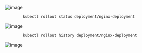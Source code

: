 ![image](https://github.com/user-attachments/assets/a4d81ef1-bec5-4082-bfdf-79c79c1a6309)

```bash
        kubectl rollout status deployment/nginx-deployment
```
![image](https://github.com/user-attachments/assets/dfc0a80f-95c8-4595-952d-cd8e5650cede)
```bash
        kubectl rollout history deployment/nginx-deployment
```
![image](https://github.com/user-attachments/assets/f4acd6e9-22c2-4c86-8ab5-bb91d1abc2e3)


